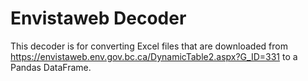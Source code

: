 # Envistaweb Decoder

This decoder is for converting Excel files that are downloaded from https://envistaweb.env.gov.bc.ca/DynamicTable2.aspx?G_ID=331 to a Pandas DataFrame.
